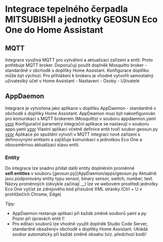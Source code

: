 # Integrace tepelného čerpadla MITSUBISHI a jednotky GEOSUN Eco One do Home Assistant
## MQTT
Integrace využívá MQTT pro vytváření a aktualizaci zařízení a entit. Proto potřebuje MQTT broker. 
Doporučuji použít doplněk Mosquitto broker - standardně v obchodě s doplňky Home Assistant.
Konfigurace doplňku může být výchozí. Pro přihlášení k brokeru je vhodné vytvořit samostatný uživateslký účet v Home Assistant - Nastavení - Osoby - Uživatelé
## AppDaemon
Integrace je vytvořena jako aplikace v doplňku AppDaemon - standardně v obchodě s doplňky Home Assistant.
AppDeamon musí být nakonfigurován pro komunikaci s MQTT brokerem (Mosquitto) v souboru appdaemon.yaml [vzor](AppDaemon/appdaemon.yaml)
Konfigurační parametry integrační aplikace se nastavují v souboru apps.yaml [vzor](AppDaemon/apps/apps.yaml)
Vlastní aplikaci včetně definice entit tvoří soubor geosun.py [vzor](AppDaemon/apps/geosun.py)
Aplikace po spuštění vytvoří v MQTT integraci nové zařízení s definovynými entitami a zajišťuje komunikaci s jednotkou Eco One a obousměrnou aktualizaci stavu entit. 
### Entity
Do integrace lze snadno přidat další entity doplněním proměnné **self.entities** v souboru [geosun.py](AppDaemon/apps/geosun.py
Aktuálně jsou podporovány entity typu sensor, binary sensor, switch, number, text.
Názvy proměnných (obvykle začínají __) lze ve webovém prostředí jednotky Eco One vyčíst ze zdrojového kód přislušné XML stránky (Ctrl + U v prohlížečích Chrome, Edge)     

_Tipy:_
- AppDaemon restaruje aplikaci při každé změně souborů yaml a py. Pozor při úpravách entit !!
- Pro editaci souborů lze vhodně využit doplněk Studio Code Server, standardně obsaženýv obchodě s doplňky Home Assistant. Ukládá soubor automaticky při každé změně obsahu (viz. předchozí bod)!

